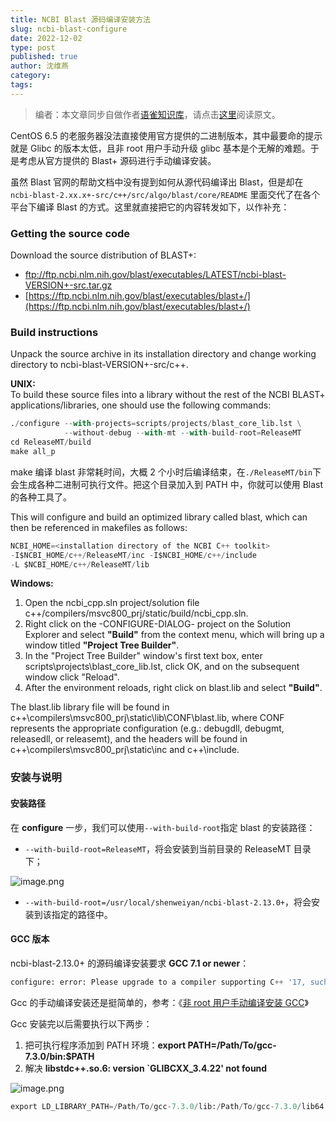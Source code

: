 ```yaml
---
title: NCBI Blast 源码编译安装方法
slug: ncbi-blast-configure
date: 2022-12-02
type: post
published: true
author: 沈维燕
category:
tags:
---
```


> 编者：本文章同步自做作者[语雀知识库](https://www.yuque.com/shenweiyan/)，请点击[这里](https://www.yuque.com/shenweiyan/cookbook/chgoa2xahz44rkld)阅读原文。

CentOS 6.5 的老服务器没法直接使用官方提供的二进制版本，其中最要命的提示就是 Glibc 的版本太低，且非 root 用户手动升级 glibc 基本是个无解的难题。于是考虑从官方提供的 Blast+ 源码进行手动编译安装。

虽然 Blast 官网的帮助文档中没有提到如何从源代码编译出 Blast，但是却在 `ncbi-blast-2.xx.x+-src/c++/src/algo/blast/core/README` 里面交代了在各个平台下编译 Blast 的方式。这里就直接把它的内容转发如下，以作补充：

### Getting the source code
Download the source distribution of BLAST+:

- ftp://ftp.ncbi.nlm.nih.gov/blast/executables/LATEST/ncbi-blast-VERSION+-src.tar.gz
- [https://ftp.ncbi.nlm.nih.gov/blast/executables/blast+/](https://ftp.ncbi.nlm.nih.gov/blast/executables/blast+/)

### Build instructions
Unpack the source archive in its installation directory and change working directory to ncbi-blast-VERSION+-src/c++.

**UNIX:**<br />To build these source files into a library without the rest of the NCBI BLAST+ applications/libraries, one should use the following commands:
```python
./configure --with-projects=scripts/projects/blast_core_lib.lst \
            --without-debug --with-mt --with-build-root=ReleaseMT
cd ReleaseMT/build
make all_p
```
make 编译 blast 非常耗时间，大概 2 个小时后编译结束，在`./ReleaseMT/bin`下会生成各种二进制可执行文件。把这个目录加入到 PATH 中，你就可以使用 Blast 的各种工具了。

This will configure and build an optimized library called blast, which can then be referenced in makefiles as follows:
```python
NCBI_HOME=<installation directory of the NCBI C++ toolkit>
-I$NCBI_HOME/c++/ReleaseMT/inc -I$NCBI_HOME/c++/include
-L $NCBI_HOME/c++/ReleaseMT/lib
```

**Windows:**

1. Open the ncbi_cpp.sln project/solution file c++/compilers/msvc800_prj/static/build/ncbi_cpp.sln.
2. Right click on the -CONFIGURE-DIALOG- project on the Solution Explorer and select **"Build"** from the context menu, which will bring up a window titled **"Project Tree Builder"**.
3. In the "Project Tree Builder" window's first text box, enter scripts\projects\blast_core_lib.lst, click OK, and on the subsequent window click "Reload".
4. After the environment reloads, right click on blast.lib and select **"Build"**.

The blast.lib library file will be found in c++\compilers\msvc800_prj\static\lib\CONF\blast.lib, where CONF represents the appropriate configuration (e.g.: debugdll, debugmt, releasedll, or releasemt), and the headers will be found in c++\compilers\msvc800_prj\static\inc and c++\include.

### 安装与说明

#### 安装路径
在 **configure** 一步，我们可以使用`--with-build-root`指定 blast 的安装路径：

- `--with-build-root=ReleaseMT`，将会安装到当前目录的 ReleaseMT 目录下；

![image.png](https://cos.shenlab.cn/yuque/0/2022/png/126032/1669878359064-7379d629-489e-4574-afc6-dd7c5520526b.png)

- `--with-build-root=/usr/local/shenweiyan/ncbi-blast-2.13.0+`，将会安装到该指定的路径中。

#### GCC 版本
ncbi-blast-2.13.0+ 的源码编译安装要求  **GCC 7.1 or newer**：
```python
configure: error: Please upgrade to a compiler supporting C++ '17, such as GCC 7.1 or newer.
```
Gcc 的手动编译安装还是挺简单的，参考：《[非 root 用户手动编译安装 GCC](https://www.yuque.com/shenweiyan/cookbook/linux-gcc-install?view=doc_embed)》

Gcc 安装完以后需要执行以下两步：

1. 把可执行程序添加到 PATH 环境：**export PATH=/Path/To/gcc-7.3.0/bin:$PATH**
2. 解决 **libstdc++.so.6: version `GLIBCXX_3.4.22' not found**

![image.png](https://cos.shenlab.cn/yuque/0/2022/png/126032/1669877037084-c1e62935-d82b-4e1e-9a3e-ea7c4178a89c.png)
```python
export LD_LIBRARY_PATH=/Path/To/gcc-7.3.0/lib:/Path/To/gcc-7.3.0/lib64:$LD_LIBRARY_PATH
```
